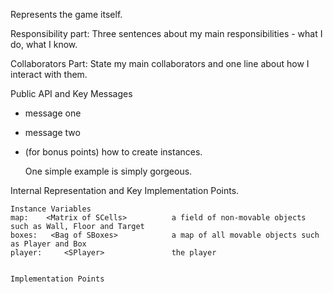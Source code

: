 Represents the game itself.

Responsibility part: Three sentences about my main responsibilities - what I do, what I know.

Collaborators Part: State my main collaborators and one line about how I interact with them. 

Public API and Key Messages

- message one   
- message two 
- (for bonus points) how to create instances.

   One simple example is simply gorgeous.
 
Internal Representation and Key Implementation Points.

    Instance Variables
	map:  	<Matrix of SCells>			a field of non-movable objects such as Wall, Floor and Target
	boxes:	 <Bag of SBoxes>			a map of all movable objects such as Player and Box 
	player: 	<SPlayer>				the player


    Implementation Points